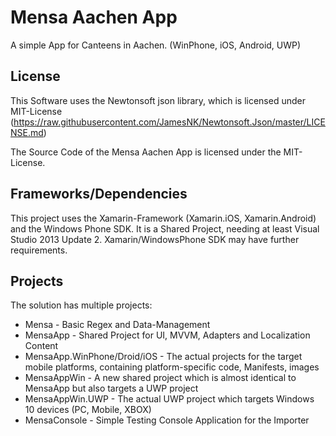 # Mensa Aachen App
A simple App for Canteens in Aachen. (WinPhone, iOS, Android, UWP)

## License
This Software uses the Newtonsoft json library, which is licensed under MIT-License (https://raw.githubusercontent.com/JamesNK/Newtonsoft.Json/master/LICENSE.md)

The Source Code of the Mensa Aachen App is licensed under the MIT-License.

## Frameworks/Dependencies
This project uses the Xamarin-Framework (Xamarin.iOS, Xamarin.Android) and the Windows Phone SDK.
It is a Shared Project, needing at least Visual Studio 2013 Update 2. Xamarin/WindowsPhone SDK may have further requirements.

## Projects
The solution has multiple projects:
* Mensa - Basic Regex and Data-Management
* MensaApp - Shared Project for UI, MVVM, Adapters and Localization Content
* MensaApp.WinPhone/Droid/iOS - The actual projects for the target mobile platforms, containing platform-specific code, Manifests, images
* MensaAppWin - A new shared project which is almost identical to MensaApp but also targets a UWP project
* MensaAppWin.UWP - The actual UWP project which targets Windows 10 devices (PC, Mobile, XBOX)
* MensaConsole - Simple Testing Console Application for the Importer